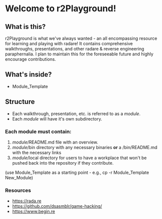 # Welcome to r2Playground!

## What is this?

r2Playground is what we've always wanted - an all encompassing resource for learning and playing with radare! It contains comprehensive walkthroughs, presentations, and other radare & reverse engineering paraphernalia. I plan to maintain this for the foreseeable future and highly encourage contributions.

## What's inside?

- Module_Template

## Structure

- Each walkthrough, presentation, etc. is referred to as a _module_.
- Each _module_ will have it's own subdirectory.

### Each module **must** contain:

1. _module_/README.md file with an overview.
2. _module_/bin directory with any necessary binaries **or** a /bin/README.md with the necessary links
3. _module_/local directory for users to have a workplace that won't be pushed back into the repository if they contribute.

(use Module_Template as a starting point - e.g., cp -r Module_Template New_Module)

### Resources

- https://rada.re
- https://github.com/dsasmblr/game-hacking/
- https://www.begin.re
